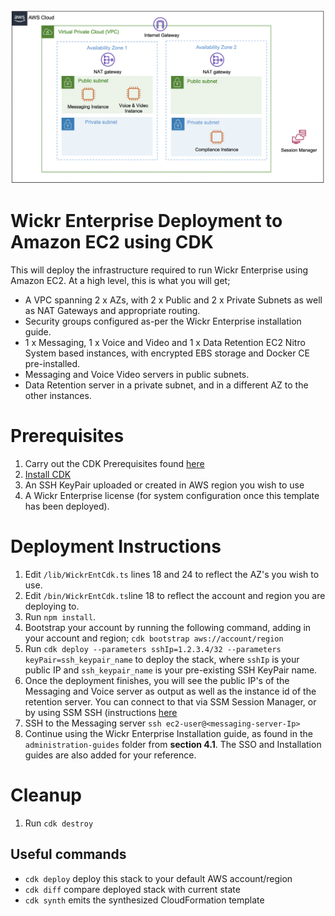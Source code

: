 ![architecture](assets/images/architecture.png?raw=true)

#  Wickr Enterprise Deployment to Amazon EC2 using CDK

This will deploy the infrastructure required to run Wickr Enterprise using Amazon EC2. At a high level, this is what you will get;

- A VPC spanning 2 x AZs, with 2 x Public and 2 x Private Subnets as well as NAT Gateways and appropriate routing.
- Security groups configured as-per the Wickr Enterprise installation guide.
- 1 x Messaging, 1 x Voice and Video and 1 x Data Retention EC2 Nitro System based instances, with encrypted EBS storage and Docker CE pre-installed.
- Messaging and Voice Video servers in public subnets.
- Data Retention server in a private subnet, and in a different AZ to the other instances.

# Prerequisites

1. Carry out the CDK Prerequisites found [here](https://docs.aws.amazon.com/cdk/v2/guide/getting_started.html#getting_started_prerequisites)
2. [Install CDK](https://docs.aws.amazon.com/cdk/v2/guide/getting_started.html#getting_started_install)
3. An SSH KeyPair uploaded or created in AWS region you wish to use
4. A Wickr Enterprise license (for system configuration once this template has been deployed).

# Deployment Instructions 

1. Edit `/lib/WickrEntCdk.ts` lines 18 and 24 to reflect the AZ's you wish to use. 
2. Edit `/bin/WickrEntCdk.ts`line 18 to reflect the account and region you are deploying to.
3. Run `npm install`.
4. Bootstrap your account by running the following command, adding in your account and region; `cdk bootstrap aws://account/region`
5. Run `cdk deploy --parameters sshIp=1.2.3.4/32 --parameters keyPair=ssh_keypair_name` to deploy the stack, where `sshIp` is your public IP and `ssh_keypair_name` is your pre-existing SSH KeyPair name.
6. Once the deployment finishes, you will see the public IP's of the Messaging and Voice server as output as well as the instance id of the retention server. You can connect to that via SSM Session Manager, or by using SSM SSH (instructions [here](https://docs.aws.amazon.com/systems-manager/latest/userguide/session-manager-getting-started-enable-ssh-connections.html)
7. SSH to the Messaging server `ssh ec2-user@<messaging-server-Ip>`
8. Continue using the Wickr Enterprise Installation guide, as found in the `administration-guides` folder from **section 4.1**. The SSO and Installation guides are also added for your reference.

# Cleanup 

1. Run `cdk destroy`

## Useful commands

* `cdk deploy`      deploy this stack to your default AWS account/region
* `cdk diff`        compare deployed stack with current state
* `cdk synth`       emits the synthesized CloudFormation template
